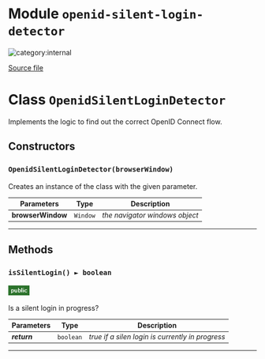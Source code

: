 # Module `openid-silent-login-detector`

![category:internal](https://img.shields.io/badge/category-internal-blue.svg?style=flat-square)



[Source file](..\src\openid-silent-login-detector.js)

# Class `OpenidSilentLoginDetector`

Implements the logic to find out the correct OpenID Connect flow.

## Constructors


### `OpenidSilentLoginDetector(browserWindow)`

Creates an instance of the class with the given parameter.

Parameters | Type | Description
--- | --- | ---
__browserWindow__ | `Window` | *the navigator windows object*

---

## Methods

### `isSilentLogin() ► boolean`

![modifier: public](images/badges/modifier-public.png)

Is a silent login in progress?

Parameters | Type | Description
--- | --- | ---
__*return*__ | `boolean` | *true if a silen login is currently in progress*

---
